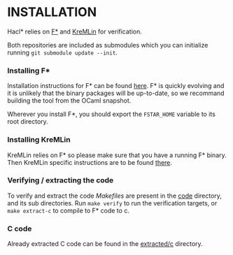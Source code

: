 # INSTALLATION

Hacl* relies on [F*](https://github.com/FStarLang/FStar) and [KreMLin](https://github.com/FStarLang/kremlin) for verification.

Both repositories are included as submodules which you can initialize running `git submodule update --init`.

### Installing F*

Installation instructions for F* can be found [here](https://github.com/FStarLang/FStar/blob/master/INSTALL.md#prerequisite-for-steps-2-and-3-working-ocaml-setup). F* is quickly evolving and it is unlikely that the binary packages will be up-to-date, so we recommand building the tool from the OCaml snapshot.

Wherever you install F*, you should export the `FSTAR_HOME` variable to its root directory.

### Installing KreMLin

KreMLin relies on F* so please make sure that you have a running F* binary.
Then KreMLin specific instructions are to be found [there](https://github.com/FStarLang/kremlin/blob/master/README.md).

### Verifying / extracting the code

To verify and extract the code *Makefiles* are present in the [code](code) directory, and its sub directories.
Run `make verify` to run the verification targets, or `make extract-c` to compile to F* code to c.

### C code

Already extracted C code can be found in the [extracted/c](extracted/c) directory.
